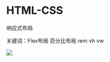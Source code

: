 # HTML-CSS
响应式布局


关键词：Flex布局 百分比布局 rem vh vw

![](https://github.com/guodongxiaren/ImageCache/raw/master/Logo/foryou.gif)  


